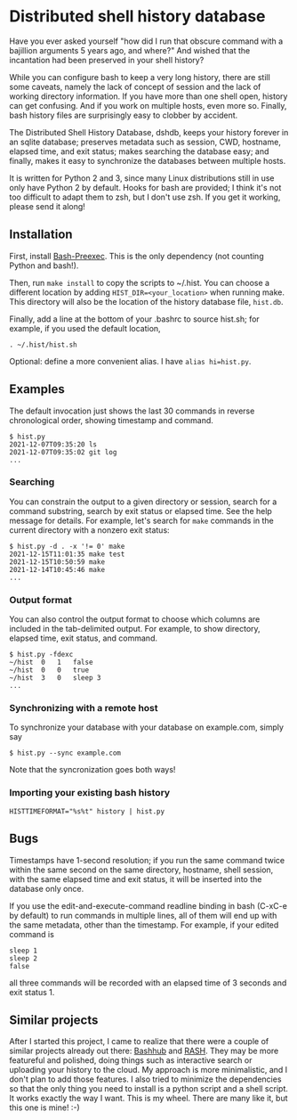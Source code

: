 # Distributed shell history database

Have you ever asked yourself "how did I run that obscure command with a
bajillion arguments 5 years ago, and where?" And wished that the incantation
had been preserved in your shell history?

While you can configure bash to keep a very long history, there are still some
caveats, namely the lack of concept of session and the lack of working
directory information. If you have more than one shell open, history can get
confusing. And if you work on multiple hosts, even more so. Finally, bash
history files are surprisingly easy to clobber by accident.

The Distributed Shell History Database, dshdb, keeps your history forever in an
sqlite database; preserves metadata such as session, CWD, hostname, elapsed
time, and exit status; makes searching the database easy; and finally, makes it
easy to synchronize the databases between multiple hosts.

It is written for Python 2 and 3, since many Linux distributions still in use
only have Python 2 by default. Hooks for bash are provided; I think it's not
too difficult to adapt them to zsh, but I don't use zsh. If you get it working,
please send it along!

## Installation

First, install [Bash-Preexec](https://github.com/rcaloras/bash-preexec). This
is the only dependency (not counting Python and bash!).

Then, run `make install` to copy the scripts to ~/.hist. You can choose a
different location by adding `HIST_DIR=<your_location>` when running make. This
directory will also be the location of the history database file, `hist.db`.

Finally, add a line at the bottom of your .bashrc to source hist.sh; for
example, if you used the default location,

```
. ~/.hist/hist.sh
```

Optional: define a more convenient alias. I have `alias hi=hist.py`.

## Examples

The default invocation just shows the last 30 commands in reverse chronological
order, showing timestamp and command.

```
$ hist.py
2021-12-07T09:35:20	ls
2021-12-07T09:35:02	git log
...
```

### Searching

You can constrain the output to a given directory or session, search for a
command substring, search by exit status or elapsed time. See the help message
for details. For example, let's search for `make` commands in the current
directory with a nonzero exit status:

```
$ hist.py -d . -x '!= 0' make
2021-12-15T11:01:35	make test
2021-12-15T10:50:59	make
2021-12-14T10:45:46	make
...
```

### Output format

You can also control the output format to choose which columns are included in
the tab-delimited output. For example, to show directory, elapsed time, exit
status, and command.

```
$ hist.py -fdexc
~/hist	0	1	false
~/hist	0	0	true
~/hist	3	0	sleep 3
...
```

### Synchronizing with a remote host

To synchronize your database with your database on example.com, simply say

```
$ hist.py --sync example.com
```

Note that the syncronization goes both ways!

### Importing your existing bash history

```
HISTTIMEFORMAT="%s%t" history | hist.py
```

## Bugs

Timestamps have 1-second resolution; if you run the same command twice within
the same second on the same directory, hostname, shell session, with the same
elapsed time and exit status, it will be inserted into the database only once.

If you use the edit-and-execute-command readline binding in bash (C-xC-e by
default) to run commands in multiple lines, all of them will end up with the
same metadata, other than the timestamp. For example, if your edited command is

    sleep 1
    sleep 2
    false

all three commands will be recorded with an elapsed time of 3 seconds and exit
status 1.

## Similar projects

After I started this project, I came to realize that there were a couple of
similar projects already out there:
[Bashhub](https://github.com/rcaloras/bashhub-client) and
[RASH](https://github.com/tkf/rash). They may be more featureful and polished,
doing things such as interactive search or uploading your history to the cloud.
My approach is more minimalistic, and I don't plan to add those features. I
also tried to minimize the dependencies so that the only thing you need to
install is a python script and a shell script. It works exactly the way I want.
This is my wheel. There are many like it, but this one is mine! :-)
